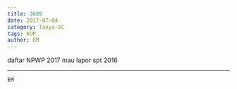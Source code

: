 ```yaml
---
title: 3689
date: 2017-07-04
category: Tanya-SC
tags: KUP
author: EM
---
```


daftar NPWP 2017 mau lapor spt 2016

---



`EM`
